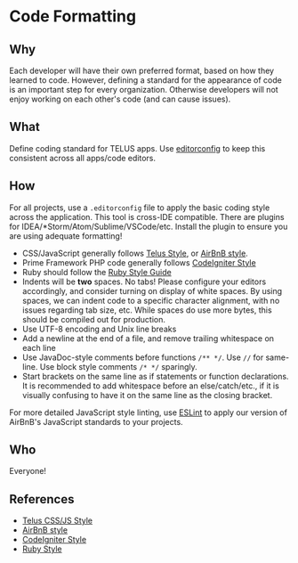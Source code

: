 # Code Formatting

## Why

Each developer will have their own preferred format, based on how they learned to code. However, defining a standard for the appearance of code is an important step for every organization. Otherwise developers will not enjoy working on each other's code (and can cause issues).

## What

Define coding standard for TELUS apps. Use [editorconfig](http://editorconfig.org/) to keep this consistent across all apps/code editors.

## How

For all projects, use a `.editorconfig` file to apply the basic coding style across the application. This tool is cross-IDE compatible. There are plugins for IDEA/*Storm/Atom/Sublime/VSCode/etc. Install the plugin to ensure you are using adequate formatting!

- CSS/JavaScript generally follows [Telus Style](https://drive.google.com/file/d/0B3daSGWx0ziOWHhscTluZjdIZUk/edit?usp=sharing), or [AirBnB style](https://github.com/airbnb/javascript).
- Prime Framework PHP code generally follows [CodeIgniter Style](http://ellislab.com/codeigniter/user-guide/general/styleguide.html)
- Ruby should follow the [Ruby Style Guide](https://github.com/bbatsov/ruby-style-guide)
- Indents will be **two** spaces. No tabs! Please configure your editors accordingly, and consider turning on display of white spaces. By using spaces, we can indent code to a specific character alignment, with no issues regarding tab size, etc. While spaces do use more bytes, this should be compiled out for production.
- Use UTF-8 encoding and Unix line breaks
- Add a newline at the end of a file, and remove trailing whitespace on each line
- Use JavaDoc-style comments before functions `/** */`. Use `//` for same-line. Use block style comments `/* */` sparingly.
- Start brackets on the same line as if statements or function declarations. It is recommended to add whitespace before an else/catch/etc., if it is visually confusing to have it on the same line as the closing bracket.

For more detailed JavaScript style linting, use [ESLint](eslint.md) to apply our version of AirBnB's JavaScript standards to your projects.

## Who

Everyone!

## References

- [Telus CSS/JS Style](https://drive.google.com/file/d/0B3daSGWx0ziOWHhscTluZjdIZUk/edit?usp=sharing)
- [AirBnB style](https://github.com/airbnb/javascript)
- [CodeIgniter Style](http://ellislab.com/codeigniter/user-guide/general/styleguide.html)
- [Ruby Style](https://github.com/bbatsov/ruby-style-guide)